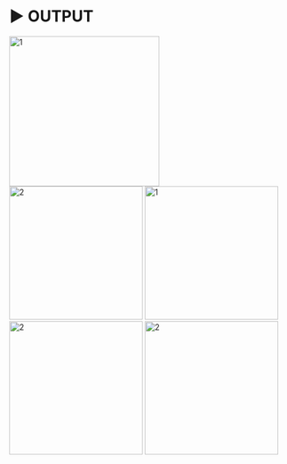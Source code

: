 # :arrow_forward: OUTPUT 

<p float="left">
<img width="270" alt="1" src="https://user-images.githubusercontent.com/41688158/211206139-21923062-fde3-4e20-97a1-363a6324603d.png">
<img width="240" alt="2" src="https://user-images.githubusercontent.com/41688158/211206162-f014b3a6-92bb-44a6-9d1a-80ea569c6104.png">
<img width="240" alt="1" src="https://user-images.githubusercontent.com/41688158/211206152-dc8cf0e0-88b7-4b28-a5d0-cbdaf13794cf.png">
<img width="240" alt="2" src="https://user-images.githubusercontent.com/41688158/211206142-a51daca8-0c11-4b21-925b-f85cdbd15c78.png">
<img width="240" alt="2" src="https://user-images.githubusercontent.com/41688158/211208134-83a0e226-5873-4faf-a484-6167b1e5ae54.png">
</p>


